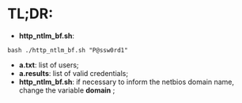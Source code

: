 # TL;DR:

* **http_ntlm_bf.sh**:
```
bash ./http_ntlm_bf.sh "P@ssw0rd1"
```

 * **a.txt**: list of users;
 * **a.results**: list of valid credentials;
 * **http_ntlm_bf.sh**: if necessary to inform the netbios domain name, change the variable **domain** ;
